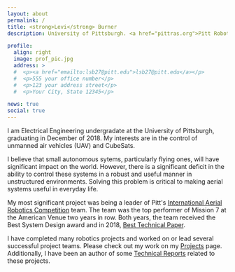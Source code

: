 ```yaml
---
layout: about
permalink: /
title: <strong>Levi</strong> Burner
description: University of Pittsburgh. <a href="pittras.org">Pitt Robotics and Automation Society</a>.

profile:
  align: right
  image: prof_pic.jpg
  address: >
  #  <p><a href="emailto:lsb27@pitt.edu">lsb27@pitt.edu</a></p>
  #  <p>555 your office number</p>
  #  <p>123 your address street</p>
  #  <p>Your City, State 12345</p>

news: true
social: true
---
```


I am Electrical Engineering undergradate at the University of Pittsburgh, graduating in December of 2018. My interests are in the control of unmanned air vehicles (UAV) and CubeSats.

I believe that small autonomous sytems, particularly flying ones, will have significant impact on the world. However, there is a significant deficit in the ability to control these systems in a robust and useful manner in unstructured environments. Solving this problem is critical to making aerial systems useful in everyday life.

My most significant project was being a leader of Pitt's <a href="http://www.aerialroboticscompetition.org">International Aerial Robotics Competition</a> team. The team was the top performer of Mission 7 at the American Venue two years in row. Both years, the team received the Best System Design award and in 2018, <a href="http://pittras.org/assets/misc/iarc-technical-paper-2018.pdf">Best Technical Paper</a>.

I have completed many robotics projects and worked on or lead several successful project teams. Please check out my work on my <a href="projects/">Projects</a> page. Additionally, I have been an author of some <a href="publications/">Technical Reports</a> related to these projects.